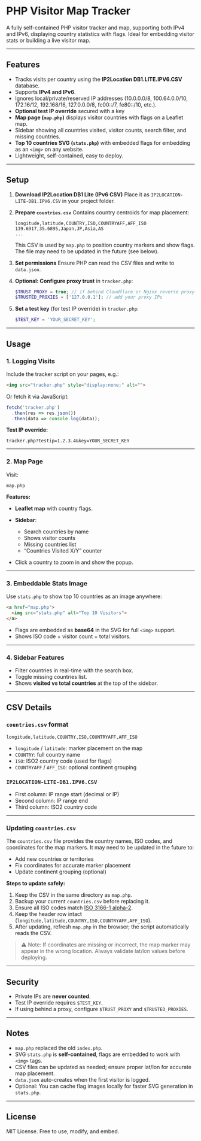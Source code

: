 # PHP Visitor Map Tracker

A fully self-contained PHP visitor tracker and map, supporting both IPv4 and IPv6, displaying country statistics with flags. Ideal for embedding visitor stats or building a live visitor map.

---

## Features

* Tracks visits per country using the **IP2Location DB1.LITE.IPV6.CSV** database.
* Supports **IPv4 and IPv6**.
* Ignores local/private/reserved IP addresses (10.0.0.0/8, 100.64.0.0/10, 172.16/12, 192.168/16, 127.0.0.0/8, fc00::/7, fe80::/10, etc.).
* **Optional test IP override** secured with a key
* **Map page (`map.php`)** displays visitor countries with flags on a Leaflet map.
* Sidebar showing all countries visited, visitor counts, search filter, and missing countries.
* **Top 10 countries SVG (`stats.php`)** with embedded flags for embedding as an `<img>` on any website.
* Lightweight, self-contained, easy to deploy.

---


## Setup

1. **Download IP2Location DB1 Lite (IPv6 CSV)**
   Place it as `IP2LOCATION-LITE-DB1.IPV6.CSV` in your project folder.

2. **Prepare `countries.csv`**
   Contains country centroids for map placement:

   ```
   longitude,latitude,COUNTRY,ISO,COUNTRYAFF,AFF_ISO
   139.6917,35.6895,Japan,JP,Asia,AS
   ...
   ```

   This CSV is used by `map.php` to position country markers and show flags.
   The file may need to be updated in the future (see below).

3. **Set permissions**
   Ensure PHP can read the CSV files and write to `data.json`.

4. **Optional: Configure proxy trust** in `tracker.php`:

   ```php
   $TRUST_PROXY = true; // if behind Cloudflare or Nginx reverse proxy
   $TRUSTED_PROXIES = ['127.0.0.1']; // add your proxy IPs
   ```

5. **Set a test key** (for test IP override) in `tracker.php`:

   ```php
   $TEST_KEY = 'YOUR_SECRET_KEY';
   ```

---

## Usage

### 1. Logging Visits

Include the tracker script on your pages, e.g.:

```html
<img src="tracker.php" style="display:none;" alt="">
```

Or fetch it via JavaScript:

```js
fetch('tracker.php')
  .then(res => res.json())
  .then(data => console.log(data));
```

**Test IP override:**

```
tracker.php?testip=1.2.3.4&key=YOUR_SECRET_KEY
```

---

### 2. Map Page

Visit:

```
map.php
```

**Features:**

* **Leaflet map** with country flags.
* **Sidebar**:

  * Search countries by name
  * Shows visitor counts
  * Missing countries list
  * “Countries Visited X/Y” counter
* Click a country to zoom in and show the popup.

---

### 3. Embeddable Stats Image

Use `stats.php` to show top 10 countries as an image anywhere:

```html
<a href="map.php">
  <img src="stats.php" alt="Top 10 Visitors">
</a>
```

* Flags are embedded as **base64** in the SVG for full `<img>` support.
* Shows ISO code + visitor count + total visitors.

---

### 4. Sidebar Features

* Filter countries in real-time with the search box.
* Toggle missing countries list.
* Shows **visited vs total countries** at the top of the sidebar.

---

## CSV Details

### `countries.csv` format

```
longitude,latitude,COUNTRY,ISO,COUNTRYAFF,AFF_ISO
```

* `longitude` / `latitude`: marker placement on the map
* `COUNTRY`: full country name
* `ISO`: ISO2 country code (used for flags)
* `COUNTRYAFF` / `AFF_ISO`: optional continent grouping

### `IP2LOCATION-LITE-DB1.IPV6.CSV`

* First column: IP range start (decimal or IP)
* Second column: IP range end
* Third column: ISO2 country code

---

### Updating `countries.csv`

The `countries.csv` file provides the country names, ISO codes, and coordinates for the map markers. It may need to be updated in the future to:

* Add new countries or territories
* Fix coordinates for accurate marker placement
* Update continent grouping (optional)

**Steps to update safely:**

1. Keep the CSV in the same directory as `map.php`.
2. Backup your current `countries.csv` before replacing it.
3. Ensure all ISO codes match [ISO 3166-1 alpha-2](https://www.iso.org/iso-3166-country-codes.html).
4. Keep the header row intact (`longitude,latitude,COUNTRY,ISO,COUNTRYAFF,AFF_ISO`).
5. After updating, refresh `map.php` in the browser; the script automatically reads the CSV.

> ⚠️ Note: If coordinates are missing or incorrect, the map marker may appear in the wrong location. Always validate lat/lon values before deploying.

---

## Security

* Private IPs are **never counted**.
* Test IP override requires `$TEST_KEY`.
* If using behind a proxy, configure `$TRUST_PROXY` and `$TRUSTED_PROXIES`.

---

## Notes

* `map.php` replaced the old `index.php`.
* SVG `stats.php` is **self-contained**, flags are embedded to work with `<img>` tags.
* CSV files can be updated as needed; ensure proper lat/lon for accurate map placement.
* `data.json` auto-creates when the first visitor is logged.
* Optional: You can cache flag images locally for faster SVG generation in `stats.php`.

---

## License

MIT License. Free to use, modify, and embed.


